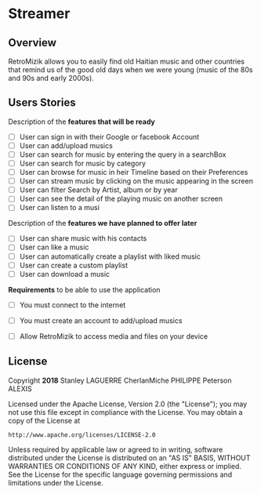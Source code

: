 # Streamer
## Overview
 RetroMizik allows you to easily find old Haitian music and other countries that remind us of the good old days when we were young (music of the 80s and 90s and early 2000s).


## Users Stories

 Description of the **features that will be ready**

* [ ] User can sign in with their Google or facebook Account
* [ ] User can add/upload musics
* [ ] User can search for music by entering the query in a searchBox
* [ ] User can search for music by category
* [ ] User can browse for music in heir Timeline based on their Preferences
* [ ] User can stream music by clicking on the music appearing in the screen
* [ ] User can filter Search by Artist, album or by year
* [ ] User can see the detail of the playing music on another screen 
* [ ] User can listen to a musi

Description of the **features we have planned to offer later**

* [ ] User can share music with his contacts
* [ ] User can like a music
* [ ] User can automatically create a playlist with liked music
* [ ] User can create a custom playlist 
* [ ] User can download a music

**Requirements** to be able to use the application

* [ ] You must connect to the internet
* [ ] You must create an account to add/upload musics
* [ ] Allow RetroMizik to access media and files on your device


## License

Copyright **2018** Stanley LAGUERRE CherlanMiche PHILIPPE Peterson ALEXIS

Licensed under the Apache License, Version 2.0 (the "License");
you may not use this file except in compliance with the License.
You may obtain a copy of the License at

    http://www.apache.org/licenses/LICENSE-2.0

Unless required by applicable law or agreed to in writing, software
distributed under the License is distributed on an "AS IS" BASIS,
WITHOUT WARRANTIES OR CONDITIONS OF ANY KIND, either express or implied.
See the License for the specific language governing permissions and
limitations under the License.
